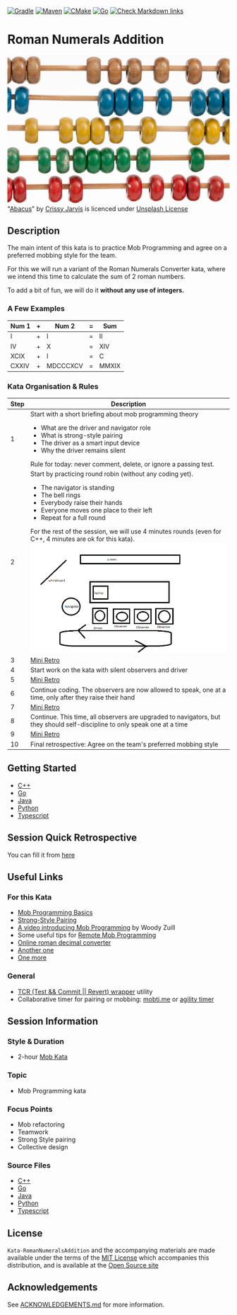 [![Gradle](https://github.com/murex/Kata-RomanNumeralsAddition/actions/workflows/gradle.yml/badge.svg)](https://github.com/murex/Kata-RomanNumeralsAddition/actions/workflows/gradle.yml)
[![Maven](https://github.com/murex/Kata-RomanNumeralsAddition/actions/workflows/maven.yml/badge.svg)](https://github.com/murex/Kata-RomanNumeralsAddition/actions/workflows/maven.yml)
[![CMake](https://github.com/murex/Kata-RomanNumeralsAddition/actions/workflows/cmake.yml/badge.svg)](https://github.com/murex/Kata-RomanNumeralsAddition/actions/workflows/cmake.yml)
[![Go](https://github.com/murex/Kata-RomanNumeralsAddition/actions/workflows/go.yml/badge.svg)](https://github.com/murex/Kata-RomanNumeralsAddition/actions/workflows/go.yml)
[![Check Markdown links](https://github.com/murex/Kata-RomanNumeralsAddition/actions/workflows/markdown-link-check.yml/badge.svg)](https://github.com/murex/Kata-RomanNumeralsAddition/actions/workflows/markdown-link-check.yml)

# Roman Numerals Addition

![Kata Image](images/Abacus.jpg) <br>
"[Abacus](https://unsplash.com/photos/gdL-UZfnD3I)" by [Crissy Jarvis](https://unsplash.com/@crissyjarvis) is licenced under [Unsplash License](https://unsplash.com/license)

## Description

The main intent of this kata is to practice Mob Programming and agree on a preferred mobbing style for the team.

For this we will run a variant of the Roman Numerals Converter kata, where 
we intend this time to calculate the sum of 2 roman numbers.

To add a bit of fun, we will do it __without any use of integers.__

### A Few Examples

| Num 1 | +   | Num 2    | =   | Sum   |
|-------|-----|----------|-----|-------|
| I     | +   | I        | =   | II    |
| IV    | +   | X        | =   | XIV   |
| XCIX  | +   | I        | =   | C     |
| CXXIV | +   | MDCCCXCV | =   | MMXIX |

### Kata Organisation & Rules

| Step | Description                                                                                                                                                                                                                                                                                                                                                                                              |
|------|----------------------------------------------------------------------------------------------------------------------------------------------------------------------------------------------------------------------------------------------------------------------------------------------------------------------------------------------------------------------------------------------------------|
| 1    | Start with a short briefing about mob programming theory<ul><li>What are the driver and navigator role</li><li>What is strong-style pairing</li><li>The driver as a smart input device</li><li>Why the driver remains silent</li></ul>Rule for today: never comment, delete, or ignore a passing test.                                                                                                   |
| 2    | Start by practicing round robin (without any coding yet).<ul><li>The navigator is standing</li><li>The bell rings</li><li>Everybody raise their hands</li><li>Everyone moves one place to their left</li><li>Repeat for a full round</li></ul>For the rest of the session, we will use 4 minutes rounds (even for C++, 4 minutes are ok for this kata).<br>![Organisation](./images/MobOrganisation.png) |
| 3    | [Mini Retro](./MiniRetro.md)                                                                                                                                                                                                                                                                                                                                                                             |
| 4    | Start work on the kata with silent observers and driver                                                                                                                                                                                                                                                                                                                                                  |
| 5    | [Mini Retro](./MiniRetro.md)                                                                                                                                                                                                                                                                                                                                                                             |
| 6    | Continue coding. The observers are now allowed to speak, one at a time, only after they raise their hand                                                                                                                                                                                                                                                                                                 |
| 7    | [Mini Retro](./MiniRetro.md)                                                                                                                                                                                                                                                                                                                                                                             |
| 8    | Continue. This time, all observers are upgraded to navigators, but they should self-discipline to only speak one at a time                                                                                                                                                                                                                                                                               |
| 9    | [Mini Retro](./MiniRetro.md)                                                                                                                                                                                                                                                                                                                                                                             |
| 10   | Final retrospective: Agree on the team's preferred mobbing style                                                                                                                                                                                                                                                                                                                                         |

## Getting Started

- [C++](cpp/GETTING_STARTED.md)
- [Go](go/GETTING_STARTED.md)
- [Java](java/GETTING_STARTED.md)
- [Python](python/GETTING_STARTED.md)
- [Typescript](typescript/GETTING_STARTED.md)

## Session Quick Retrospective

You can fill it from [here](QuickRetrospective.md)

## Useful Links

### For this Kata

- [Mob Programming Basics](https://mobprogramming.org/mob-programming-basics/)
- [Strong-Style Pairing](http://llewellynfalco.blogspot.com/2014/06/llewellyns-strong-style-pairing.html)
- [A video introducing Mob Programming](https://www.agilealliance.org/resources/sessions/mob-programming-aatc2017/) by Woody Zuill
- Some useful tips for [Remote Mob Programming](https://www.remotemobprogramming.org/)
- [Online roman decimal converter](https://www.calculateme.com/roman-numerals/to-roman)
- [Another one](https://www.calculator.org/calculate-online/mathematics/roman-numerals.html)
- [One more](https://goodcalculators.com/roman-numeral-converter/)

### General

- [TCR (Test && Commit || Revert) wrapper](tcr/TCR.md) utility
- Collaborative timer for pairing or mobbing:
  [mobti.me](https://mobti.me/)
  or [agility timer](https://agility.jahed.dev/)

## Session Information

### Style & Duration

- 2-hour [Mob Kata](doc/MobProgramming.md)

### Topic

- Mob Programming kata

### Focus Points

- Mob refactoring
- Teamwork
- Strong Style pairing
- Collective design

### Source Files

- [C++](cpp)
- [Go](go)
- [Java](java)
- [Python](python)
- [Typescript](typescript)

## License

`Kata-RomanNumeralsAddition` and the accompanying materials are made available
under the terms of the [MIT License](LICENSE.md) which accompanies this
distribution, and is available at the [Open Source site](https://opensource.org/licenses/MIT)

## Acknowledgements

See [ACKNOWLEDGEMENTS.md](ACKNOWLEDGEMENTS.md) for more information.
